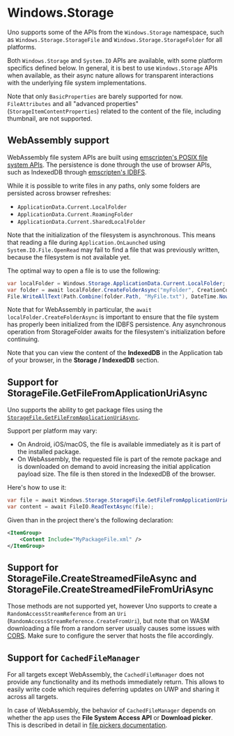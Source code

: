 # Windows.Storage

Uno supports some of the APIs from the `Windows.Storage` namespace, such as `Windows.Storage.StorageFile` and `Windows.Storage.StorageFolder` for all platforms.

Both `Windows.Storage` and `System.IO` APIs are available, with some platform specifics defined below. In general, it is best to use `Windows.Storage` APIs when available, as their async nature allows for transparent interactions with the underlying file system implementations.

Note that only `BasicProperties` are barely supported for now. 
`FileAttributes` and all "advanced properties" (`StorageItemContentProperties`) related to the content of the file, including thumbnail, are not supported.

## WebAssembly support

WebAssembly file system APIs are built using [emscripten's POSIX file system APIs](https://emscripten.org/docs/api_reference/Filesystem-API.html). The persistence is done through the use of browser APIs, such as IndexedDB through [emscripten's IDBFS](https://emscripten.org/docs/api_reference/Filesystem-API.html#filesystem-api-idbfs).

While it is possible to write files in any paths, only some folders are persisted across browser refreshes:
- `ApplicationData.Current.LocalFolder`
- `ApplicationData.Current.RoamingFolder`
- `ApplicationData.Current.SharedLocalFolder`

Note that the initialization of the filesystem is asynchronous. This means that reading a file during `Application.OnLaunched` using `System.IO.File.OpenRead` may fail to find a file that was previously written, because the filesystem is not available yet.

The optimal way to open a file is to use the following:

```csharp
var localFolder = Windows.Storage.ApplicationData.Current.LocalFolder;
var folder = await localFolder.CreateFolderAsync("myFolder", CreationCollisionOption.OpenIfExists);
File.WriteAllText(Path.Combine(folder.Path, "MyFile.txt"), DateTime.Now.ToLongDateString());
```

Note that for WebAssembly in particular, the `await localFolder.CreateFolderAsync` is important to ensure that the file system has properly been initialized from the IDBFS persistence. Any asynchronous operation from StorageFolder awaits for the filesystem's initialization before continuing.

Note that you can view the content of the **IndexedDB** in the Application tab of your browser, in the **Storage / IndexedDB** section.

## Support for StorageFile.GetFileFromApplicationUriAsync

Uno supports the ability to get package files using the [`StorageFile.GetFileFromApplicationUriAsync`](https://docs.microsoft.com/en-us/uwp/api/windows.storage.storagefile.getfilefromapplicationuriasync).

Support per platform may vary:
- On Android, iOS/macOS, the file is available immediately as it is part of the installed package.
- On WebAssembly, the requested file is part of the remote package and is downloaded on demand to avoid increasing the initial application payload size. The file is then stored in the IndexedDB of the browser.

Here's how to use it:

```csharp
var file = await Windows.Storage.StorageFile.GetFileFromApplicationUriAsync(new Uri("ms-appx:///MyPackageFile.xml"));
var content = await FileIO.ReadTextAsync(file);
```
Given than in the project there's the following declaration:
```xml
<ItemGroup>
    <Content Include="MyPackageFile.xml" />
</ItemGroup>
```

## Support for StorageFile.CreateStreamedFileAsync and StorageFile.CreateStreamedFileFromUriAsync

Those methods are not supported yet, however Uno supports to create a `RandomAccessStreamReference` from an `Uri` (`RandomAccessStreamReference.CreateFromUri`), but note that on WASM downloading a file from a random server usually causes some issues with [CORS](https://developer.mozilla.org/en-US/docs/Web/HTTP/CORS). 
Make sure to configure the server that hosts the file accordingly.

## Support for `CachedFileManager`

For all targets except WebAssembly, the `CachedFileManager` does not provide any functionality and its methods immediately return. This allows to easily write code which requires deferring updates on UWP and sharing it across all targets.

In case of WebAssembly, the behavior of `CachedFileManager` depends on whether the app uses the **File System Access API** or **Download picker**. This is described in detail in [file pickers documentation](windows-storage-pickers.md#webassembly).

